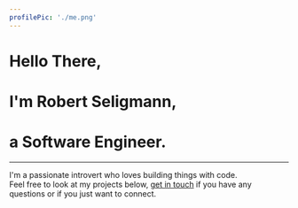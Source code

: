 ```yaml
---
profilePic: './me.png'
---
```


# Hello There,
# I'm __Robert Seligmann__,
# a Software Engineer.

---

I'm a passionate introvert who loves building things with code.  
Feel free to look at my projects below, [get in touch](mailto:robert.seligmann@pm.me "robert.seligmann@pm.me") if you have any questions or if you just want to connect.